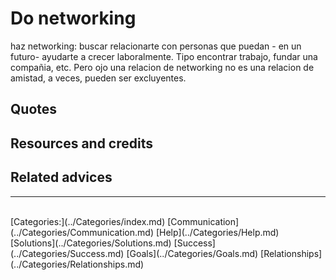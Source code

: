 # Do networking

haz networking: buscar relacionarte con personas que puedan - en un futuro- ayudarte a crecer laboralmente. Tipo encontrar trabajo, fundar una compañia, etc. Pero ojo una relacion de networking no es una relacion de amistad, a veces, pueden ser excluyentes.

## Quotes

## Resources and credits

## Related advices
<hr/><br/>[Categories:](../Categories/index.md) [Communication](../Categories/Communication.md) [Help](../Categories/Help.md) [Solutions](../Categories/Solutions.md) [Success](../Categories/Success.md) [Goals](../Categories/Goals.md) [Relationships](../Categories/Relationships.md)